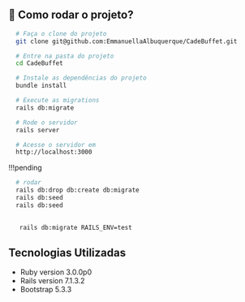 ## :rocket: Como rodar o projeto?

```sh
  # Faça o clone do projeto
  git clone git@github.com:EmmanuellaAlbuquerque/CadeBuffet.git

  # Entre na pasta do projeto
  cd CadeBuffet

  # Instale as dependências do projeto
  bundle install

  # Execute as migrations
  rails db:migrate

  # Rode o servidor
  rails server

  # Acesse o servidor em
  http://localhost:3000
```

!!!pending
```sh
  # rodar
  rails db:drop db:create db:migrate
  rails db:seed
  rails db:seed 
  

   rails db:migrate RAILS_ENV=test
```

## Tecnologias Utilizadas

* Ruby version 3.0.0p0
* Rails version 7.1.3.2 
* Bootstrap 5.3.3
